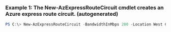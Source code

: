 ### Example 1: The New-AzExpressRouteCircuit cmdlet creates an Azure express route circuit. (autogenerated)
```powershell
PS C:\> New-AzExpressRouteCircuit -BandwidthInMbps 200 -Location West Central US -Name testExpressRouteCircuit -PeeringLocation Silicon Valley -ResourceGroupName testRG -ServiceProviderName Equinix -SkuFamily MeteredData -SkuTier Standard
```

